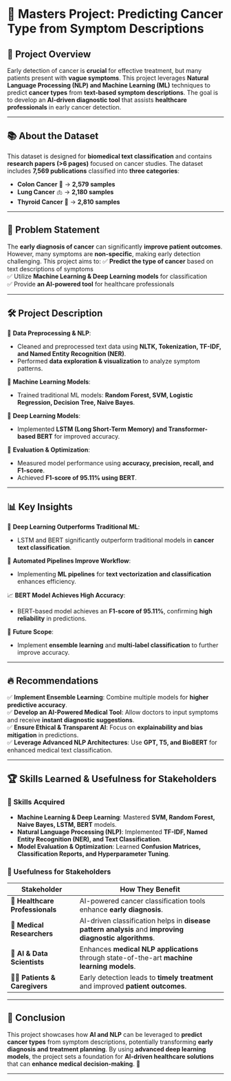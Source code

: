 # 🏥 Masters Project: Predicting Cancer Type from Symptom Descriptions

## 📌 Project Overview
Early detection of cancer is **crucial** for effective treatment, but many patients present with **vague symptoms**. This project leverages **Natural Language Processing (NLP) and Machine Learning (ML)** techniques to predict **cancer types** from **text-based symptom descriptions**. The goal is to develop an **AI-driven diagnostic tool** that assists **healthcare professionals** in early cancer detection.

---

## 📚 About the Dataset
This dataset is designed for **biomedical text classification** and contains **research papers (>6 pages)** focused on cancer studies. The dataset includes **7,569 publications** classified into **three categories**:
- **Colon Cancer** 🏥 → **2,579 samples**
- **Lung Cancer** 🫁 → **2,180 samples**
- **Thyroid Cancer** 🦋 → **2,810 samples**

---

## 🎯 Problem Statement
The **early diagnosis of cancer** can significantly **improve patient outcomes**. However, many symptoms are **non-specific**, making early detection challenging. This project aims to:
✅ **Predict the type of cancer** based on text descriptions of symptoms  
✅ Utilize **Machine Learning & Deep Learning models** for classification  
✅ Provide **an AI-powered tool** for healthcare professionals  

---

## 🛠 Project Description
🔹 **Data Preprocessing & NLP**:  
- Cleaned and preprocessed text data using **NLTK, Tokenization, TF-IDF, and Named Entity Recognition (NER)**.  
- Performed **data exploration & visualization** to analyze symptom patterns.  

🔹 **Machine Learning Models**:  
- Trained traditional ML models: **Random Forest, SVM, Logistic Regression, Decision Tree, Naive Bayes**.  

🔹 **Deep Learning Models**:  
- Implemented **LSTM (Long Short-Term Memory) and Transformer-based BERT** for improved accuracy.  

🔹 **Evaluation & Optimization**:  
- Measured model performance using **accuracy, precision, recall, and F1-score**.  
- Achieved **F1-score of 95.11% using BERT**.  

---

## 📊 Key Insights
🚀 **Deep Learning Outperforms Traditional ML**:  
- LSTM and BERT significantly outperform traditional models in **cancer text classification**.  

🔗 **Automated Pipelines Improve Workflow**:  
- Implementing **ML pipelines** for **text vectorization and classification** enhances efficiency.  

📈 **BERT Model Achieves High Accuracy**:  
- BERT-based model achieves an **F1-score of 95.11%**, confirming **high reliability** in predictions.  

🔮 **Future Scope**:  
- Implement **ensemble learning** and **multi-label classification** to further improve accuracy.  

---

## 🔥 Recommendations
✅ **Implement Ensemble Learning**: Combine multiple models for **higher predictive accuracy**.  
✅ **Develop an AI-Powered Medical Tool**: Allow doctors to input symptoms and receive **instant diagnostic suggestions**.  
✅ **Ensure Ethical & Transparent AI**: Focus on **explainability and bias mitigation** in predictions.  
✅ **Leverage Advanced NLP Architectures**: Use **GPT, T5, and BioBERT** for enhanced medical text classification.  

---

## 🏆 Skills Learned & Usefulness for Stakeholders

### 🚀 Skills Acquired
- **Machine Learning & Deep Learning**: Mastered **SVM, Random Forest, Naive Bayes, LSTM, BERT** models.  
- **Natural Language Processing (NLP)**: Implemented **TF-IDF, Named Entity Recognition (NER), and Text Classification**.  
- **Model Evaluation & Optimization**: Learned **Confusion Matrices, Classification Reports, and Hyperparameter Tuning**.  

### 🎯 Usefulness for Stakeholders
| **Stakeholder** | **How They Benefit** |
|----------------|---------------------|
| 🏥 **Healthcare Professionals** | AI-powered cancer classification tools enhance **early diagnosis**. |
| 🔬 **Medical Researchers** | AI-driven classification helps in **disease pattern analysis** and **improving diagnostic algorithms**. |
| 🤖 **AI & Data Scientists** | Enhances **medical NLP applications** through state-of-the-art **machine learning models**. |
| 👩‍⚕️ **Patients & Caregivers** | Early detection leads to **timely treatment** and improved **patient outcomes**. |

---

## 📌 Conclusion
This project showcases how **AI and NLP** can be leveraged to **predict cancer types** from symptom descriptions, potentially transforming **early diagnosis and treatment planning**. By using **advanced deep learning models**, the project sets a foundation for **AI-driven healthcare solutions** that can **enhance medical decision-making**. 🚀  

---
